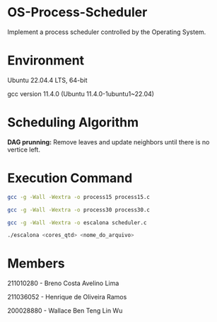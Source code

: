 # OS-Process-Scheduler

Implement a process scheduler controlled by the Operating System.

# Environment

Ubuntu 22.04.4 LTS, 64-bit

gcc version 11.4.0 (Ubuntu 11.4.0-1ubuntu1~22.04)

# Scheduling Algorithm

**DAG prunning:** Remove leaves and update neighbors until there is no vertice left.

# Execution Command

```bash
gcc -g -Wall -Wextra -o process15 process15.c

gcc -g -Wall -Wextra -o process30 process30.c

gcc -g -Wall -Wextra -o escalona scheduler.c

./escalona <cores_qtd> <nome_do_arquivo>

```

# Members

211010280 - Breno Costa Avelino Lima

211036052 - Henrique de Oliveira Ramos  

200028880 - Wallace Ben Teng Lin Wu